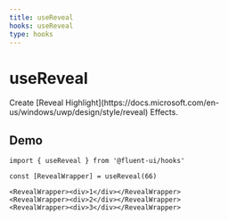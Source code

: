 ```yaml
---
title: useReveal
hooks: useReveal
type: hooks
---
```


# useReveal

<p class="description">Create [Reveal Highlight](https://docs.microsoft.com/en-us/windows/uwp/design/style/reveal) Effects.</p>

## Demo

```tsx
import { useReveal } from '@fluent-ui/hooks'

const [RevealWrapper] = useReveal(66)

<RevealWrapper><div>1</div></RevealWrapper>
<RevealWrapper><div>2</div></RevealWrapper>
<RevealWrapper><div>3</div></RevealWrapper>
```
